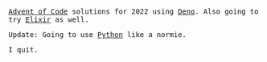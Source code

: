<samp>
<a href="https://adventofcode.com">Advent of Code</a> solutions for 2022 using <a href="https://deno.land">Deno</a>. Also going to try <a href="https://elixir-lang.org">Elixir</a> as well.

<p>
Update: Going to use <a href="https://python.org">Python</a> like a normie.
</p>
<p>
I quit.
</p>
</samp>
